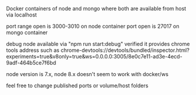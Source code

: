 Docker containers of node and mongo where both are 
available from host via localhost

port range open is 3000-3010 on node container
port open is 27017 on mongo container

debug node available via "npm run start:debug"
verified it provides chrome tools address such as chrome-devtools://devtools/bundled/inspector.html?experiments=true&v8only=true&ws=0.0.0.0:3005/8e0c7e11-ad3e-4ecd-9adf-464b5ce7f6bd

node version is 7.x, node 8.x doesn't seem to work with docker/ws

feel free to change published ports or volume/host folders
